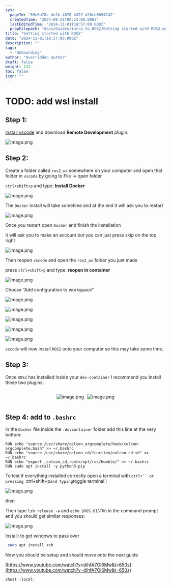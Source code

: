 ```yaml
---
sys:
  pageId: "89e0a78c-4e2b-4070-b327-d28cb0694742"
  createdTime: "2024-08-21T00:24:00.000Z"
  lastEditedTime: "2024-11-01T18:57:00.000Z"
  propFilepath: "docs/Guides/intro_to_ROS2/Getting started with ROS2.md"
title: "Getting started with ROS2"
date: "2024-11-01T18:57:00.000Z"
description: ""
tags:
  - "Onboarding"
author: "Overridden author"
draft: false
weight: 141
toc: false
icon: ""
---
```


# TODO: add wsl install

## Step 1:

[Install vscode](https://code.visualstudio.com/download) and download **Remote Development** plugin:

![image.png](https://prod-files-secure.s3.us-west-2.amazonaws.com/d518164a-d88e-44d1-a4ee-3adb3bd8bce0/efb52993-1881-4a40-b95e-6f020334f022/image.png?X-Amz-Algorithm=AWS4-HMAC-SHA256&X-Amz-Content-Sha256=UNSIGNED-PAYLOAD&X-Amz-Credential=ASIAZI2LB466XXIX4STL%2F20250309%2Fus-west-2%2Fs3%2Faws4_request&X-Amz-Date=20250309T190133Z&X-Amz-Expires=3600&X-Amz-Security-Token=IQoJb3JpZ2luX2VjEDAaCXVzLXdlc3QtMiJIMEYCIQDOLa7zI%2FG7oXqsDyQGY6TtRsKmr26G8eUOL1wCGmoawQIhAL3kQ24CIg3c81xV5foZU3%2BcaN%2B0XCOKcyReku61qliyKv8DCHkQABoMNjM3NDIzMTgzODA1IgzU%2BeAq42OpCjmxpHUq3AOFgzhFyPVDC1M7Sovn9x%2Ffg1%2FFnUk3ENPKCcjiVOiCYiV5mqDMNr1ZKHPvPI8dW1NMpKPdxDVTkYezVGQ2YbDXAYa3rwFUtQ%2BLe9qUyZv%2B2BJtQxCXjCyZqRsjb7B%2F6syzm%2Fu6jzGow6TJKKfAazvZjqHvp4WHXW1NnhkBK%2BlIPuZMHtQs3f9C6sJMGL1RJmX6r3Gy42oVs9ObPP2jq74pgvKIaNp3cYoIQeKx2zpHfgkgVuutK3uMOJGFWD%2F%2BZ8DDaN%2BnYDGsvlfTafrIbPmmSw3M%2F7G6pfnHu4cz2gsiCuw85pk9vOTYAWR1LxmYQffvxc7fpB2YaxzZDHdL6%2FgFHg7Rxw%2FfUbeQAfwFhrUsj2wxjJnBnGRcyvHp2Cb4DfnI%2FCJ9FW8ayraE3ihinZBEaXFr2UldFFQbUXwLpWPtsRBT7QUFZuO5La0lAOGSYD%2Fbb1bi1pE6CNsGKd1i%2BUW9I2%2FWxyXYG9Usf4HWyFmb7W183CE%2BxUNXF2W9Be4g4DDdySJow46WnyNJ%2BjVnvi0%2BKk66lBDMnVW0rxpjCSKOIDzzPQyR%2F99q0%2BxGSrTFqulb74pdYgZy9vvpwSvqmF5RtWRygPgr6bdOsPaainajzNGleAFflQz%2BPNHqjzCn%2BLa%2BBjqkAYJKxvM%2B4fApqK3ocXlvL5RwStk8HhpC6zOG5m9Nnm4%2F2trqlo56J1t869GgiF4AOLWhGETMV73L0lU01%2Fw%2BHu%2BTONhAK00R4vP85KatnLtKirEsfhxaW%2BnnMByCVaf69ySSbZ9foULuNp5EcUnZd0qz%2B8uve%2Bit0GfWVtvy%2B%2BfcFo3SGcqghnOeZooDLA4w5IanVzKwZakWg3L6hrLYIe86dGhx&X-Amz-Signature=bb7ffb7cc98157fb2bcbef7c0271909e5b6a3ff437535355a6d3ea96d69f2174&X-Amz-SignedHeaders=host&x-id=GetObject)

## Step 2:

Create a folder called `ros2_ws` somewhere on your computer and open that folder in `vscode` by going to File → open folder 

`ctrl+shift+p` and type: **Install Docker**

![image.png](https://prod-files-secure.s3.us-west-2.amazonaws.com/d518164a-d88e-44d1-a4ee-3adb3bd8bce0/2269dc0e-1cd5-47ff-bceb-c04ad9b2eab0/image.png?X-Amz-Algorithm=AWS4-HMAC-SHA256&X-Amz-Content-Sha256=UNSIGNED-PAYLOAD&X-Amz-Credential=ASIAZI2LB466XXIX4STL%2F20250309%2Fus-west-2%2Fs3%2Faws4_request&X-Amz-Date=20250309T190133Z&X-Amz-Expires=3600&X-Amz-Security-Token=IQoJb3JpZ2luX2VjEDAaCXVzLXdlc3QtMiJIMEYCIQDOLa7zI%2FG7oXqsDyQGY6TtRsKmr26G8eUOL1wCGmoawQIhAL3kQ24CIg3c81xV5foZU3%2BcaN%2B0XCOKcyReku61qliyKv8DCHkQABoMNjM3NDIzMTgzODA1IgzU%2BeAq42OpCjmxpHUq3AOFgzhFyPVDC1M7Sovn9x%2Ffg1%2FFnUk3ENPKCcjiVOiCYiV5mqDMNr1ZKHPvPI8dW1NMpKPdxDVTkYezVGQ2YbDXAYa3rwFUtQ%2BLe9qUyZv%2B2BJtQxCXjCyZqRsjb7B%2F6syzm%2Fu6jzGow6TJKKfAazvZjqHvp4WHXW1NnhkBK%2BlIPuZMHtQs3f9C6sJMGL1RJmX6r3Gy42oVs9ObPP2jq74pgvKIaNp3cYoIQeKx2zpHfgkgVuutK3uMOJGFWD%2F%2BZ8DDaN%2BnYDGsvlfTafrIbPmmSw3M%2F7G6pfnHu4cz2gsiCuw85pk9vOTYAWR1LxmYQffvxc7fpB2YaxzZDHdL6%2FgFHg7Rxw%2FfUbeQAfwFhrUsj2wxjJnBnGRcyvHp2Cb4DfnI%2FCJ9FW8ayraE3ihinZBEaXFr2UldFFQbUXwLpWPtsRBT7QUFZuO5La0lAOGSYD%2Fbb1bi1pE6CNsGKd1i%2BUW9I2%2FWxyXYG9Usf4HWyFmb7W183CE%2BxUNXF2W9Be4g4DDdySJow46WnyNJ%2BjVnvi0%2BKk66lBDMnVW0rxpjCSKOIDzzPQyR%2F99q0%2BxGSrTFqulb74pdYgZy9vvpwSvqmF5RtWRygPgr6bdOsPaainajzNGleAFflQz%2BPNHqjzCn%2BLa%2BBjqkAYJKxvM%2B4fApqK3ocXlvL5RwStk8HhpC6zOG5m9Nnm4%2F2trqlo56J1t869GgiF4AOLWhGETMV73L0lU01%2Fw%2BHu%2BTONhAK00R4vP85KatnLtKirEsfhxaW%2BnnMByCVaf69ySSbZ9foULuNp5EcUnZd0qz%2B8uve%2Bit0GfWVtvy%2B%2BfcFo3SGcqghnOeZooDLA4w5IanVzKwZakWg3L6hrLYIe86dGhx&X-Amz-Signature=dcd233c60df1f1320f76178124c80866849de4521f0ee70b0cff474fc041dbf8&X-Amz-SignedHeaders=host&x-id=GetObject)

The `Docker` install will take sometime and at the end it will ask you to restart

![image.png](https://prod-files-secure.s3.us-west-2.amazonaws.com/d518164a-d88e-44d1-a4ee-3adb3bd8bce0/ed233f78-be33-4b1f-b89c-9c346c0e961e/image.png?X-Amz-Algorithm=AWS4-HMAC-SHA256&X-Amz-Content-Sha256=UNSIGNED-PAYLOAD&X-Amz-Credential=ASIAZI2LB466XXIX4STL%2F20250309%2Fus-west-2%2Fs3%2Faws4_request&X-Amz-Date=20250309T190133Z&X-Amz-Expires=3600&X-Amz-Security-Token=IQoJb3JpZ2luX2VjEDAaCXVzLXdlc3QtMiJIMEYCIQDOLa7zI%2FG7oXqsDyQGY6TtRsKmr26G8eUOL1wCGmoawQIhAL3kQ24CIg3c81xV5foZU3%2BcaN%2B0XCOKcyReku61qliyKv8DCHkQABoMNjM3NDIzMTgzODA1IgzU%2BeAq42OpCjmxpHUq3AOFgzhFyPVDC1M7Sovn9x%2Ffg1%2FFnUk3ENPKCcjiVOiCYiV5mqDMNr1ZKHPvPI8dW1NMpKPdxDVTkYezVGQ2YbDXAYa3rwFUtQ%2BLe9qUyZv%2B2BJtQxCXjCyZqRsjb7B%2F6syzm%2Fu6jzGow6TJKKfAazvZjqHvp4WHXW1NnhkBK%2BlIPuZMHtQs3f9C6sJMGL1RJmX6r3Gy42oVs9ObPP2jq74pgvKIaNp3cYoIQeKx2zpHfgkgVuutK3uMOJGFWD%2F%2BZ8DDaN%2BnYDGsvlfTafrIbPmmSw3M%2F7G6pfnHu4cz2gsiCuw85pk9vOTYAWR1LxmYQffvxc7fpB2YaxzZDHdL6%2FgFHg7Rxw%2FfUbeQAfwFhrUsj2wxjJnBnGRcyvHp2Cb4DfnI%2FCJ9FW8ayraE3ihinZBEaXFr2UldFFQbUXwLpWPtsRBT7QUFZuO5La0lAOGSYD%2Fbb1bi1pE6CNsGKd1i%2BUW9I2%2FWxyXYG9Usf4HWyFmb7W183CE%2BxUNXF2W9Be4g4DDdySJow46WnyNJ%2BjVnvi0%2BKk66lBDMnVW0rxpjCSKOIDzzPQyR%2F99q0%2BxGSrTFqulb74pdYgZy9vvpwSvqmF5RtWRygPgr6bdOsPaainajzNGleAFflQz%2BPNHqjzCn%2BLa%2BBjqkAYJKxvM%2B4fApqK3ocXlvL5RwStk8HhpC6zOG5m9Nnm4%2F2trqlo56J1t869GgiF4AOLWhGETMV73L0lU01%2Fw%2BHu%2BTONhAK00R4vP85KatnLtKirEsfhxaW%2BnnMByCVaf69ySSbZ9foULuNp5EcUnZd0qz%2B8uve%2Bit0GfWVtvy%2B%2BfcFo3SGcqghnOeZooDLA4w5IanVzKwZakWg3L6hrLYIe86dGhx&X-Amz-Signature=e189b6ea4bedc2d0399efd27bb7ecdb0e324aaa93846634f0a1f02cf6dede28a&X-Amz-SignedHeaders=host&x-id=GetObject)

Once you restart open `Docker` and finish the installation

It will ask you to make an account but you can just press skip on the top right

![image.png](https://prod-files-secure.s3.us-west-2.amazonaws.com/d518164a-d88e-44d1-a4ee-3adb3bd8bce0/21010ad9-1659-4fd9-9f59-9932a09b2a3d/image.png?X-Amz-Algorithm=AWS4-HMAC-SHA256&X-Amz-Content-Sha256=UNSIGNED-PAYLOAD&X-Amz-Credential=ASIAZI2LB466XXIX4STL%2F20250309%2Fus-west-2%2Fs3%2Faws4_request&X-Amz-Date=20250309T190133Z&X-Amz-Expires=3600&X-Amz-Security-Token=IQoJb3JpZ2luX2VjEDAaCXVzLXdlc3QtMiJIMEYCIQDOLa7zI%2FG7oXqsDyQGY6TtRsKmr26G8eUOL1wCGmoawQIhAL3kQ24CIg3c81xV5foZU3%2BcaN%2B0XCOKcyReku61qliyKv8DCHkQABoMNjM3NDIzMTgzODA1IgzU%2BeAq42OpCjmxpHUq3AOFgzhFyPVDC1M7Sovn9x%2Ffg1%2FFnUk3ENPKCcjiVOiCYiV5mqDMNr1ZKHPvPI8dW1NMpKPdxDVTkYezVGQ2YbDXAYa3rwFUtQ%2BLe9qUyZv%2B2BJtQxCXjCyZqRsjb7B%2F6syzm%2Fu6jzGow6TJKKfAazvZjqHvp4WHXW1NnhkBK%2BlIPuZMHtQs3f9C6sJMGL1RJmX6r3Gy42oVs9ObPP2jq74pgvKIaNp3cYoIQeKx2zpHfgkgVuutK3uMOJGFWD%2F%2BZ8DDaN%2BnYDGsvlfTafrIbPmmSw3M%2F7G6pfnHu4cz2gsiCuw85pk9vOTYAWR1LxmYQffvxc7fpB2YaxzZDHdL6%2FgFHg7Rxw%2FfUbeQAfwFhrUsj2wxjJnBnGRcyvHp2Cb4DfnI%2FCJ9FW8ayraE3ihinZBEaXFr2UldFFQbUXwLpWPtsRBT7QUFZuO5La0lAOGSYD%2Fbb1bi1pE6CNsGKd1i%2BUW9I2%2FWxyXYG9Usf4HWyFmb7W183CE%2BxUNXF2W9Be4g4DDdySJow46WnyNJ%2BjVnvi0%2BKk66lBDMnVW0rxpjCSKOIDzzPQyR%2F99q0%2BxGSrTFqulb74pdYgZy9vvpwSvqmF5RtWRygPgr6bdOsPaainajzNGleAFflQz%2BPNHqjzCn%2BLa%2BBjqkAYJKxvM%2B4fApqK3ocXlvL5RwStk8HhpC6zOG5m9Nnm4%2F2trqlo56J1t869GgiF4AOLWhGETMV73L0lU01%2Fw%2BHu%2BTONhAK00R4vP85KatnLtKirEsfhxaW%2BnnMByCVaf69ySSbZ9foULuNp5EcUnZd0qz%2B8uve%2Bit0GfWVtvy%2B%2BfcFo3SGcqghnOeZooDLA4w5IanVzKwZakWg3L6hrLYIe86dGhx&X-Amz-Signature=70dc0d409cec723c7fad0d3953ab11d64703fb570f09b8bae6ef2c91a0dd8341&X-Amz-SignedHeaders=host&x-id=GetObject)

Then reopen `vscode` and open the `ros2_ws` folder you just made

press `ctrl+shift+p` and type: **reopen in container**

![image.png](https://prod-files-secure.s3.us-west-2.amazonaws.com/d518164a-d88e-44d1-a4ee-3adb3bd8bce0/4e93b8c2-41ad-488c-8095-c74205196118/image.png?X-Amz-Algorithm=AWS4-HMAC-SHA256&X-Amz-Content-Sha256=UNSIGNED-PAYLOAD&X-Amz-Credential=ASIAZI2LB466XXIX4STL%2F20250309%2Fus-west-2%2Fs3%2Faws4_request&X-Amz-Date=20250309T190133Z&X-Amz-Expires=3600&X-Amz-Security-Token=IQoJb3JpZ2luX2VjEDAaCXVzLXdlc3QtMiJIMEYCIQDOLa7zI%2FG7oXqsDyQGY6TtRsKmr26G8eUOL1wCGmoawQIhAL3kQ24CIg3c81xV5foZU3%2BcaN%2B0XCOKcyReku61qliyKv8DCHkQABoMNjM3NDIzMTgzODA1IgzU%2BeAq42OpCjmxpHUq3AOFgzhFyPVDC1M7Sovn9x%2Ffg1%2FFnUk3ENPKCcjiVOiCYiV5mqDMNr1ZKHPvPI8dW1NMpKPdxDVTkYezVGQ2YbDXAYa3rwFUtQ%2BLe9qUyZv%2B2BJtQxCXjCyZqRsjb7B%2F6syzm%2Fu6jzGow6TJKKfAazvZjqHvp4WHXW1NnhkBK%2BlIPuZMHtQs3f9C6sJMGL1RJmX6r3Gy42oVs9ObPP2jq74pgvKIaNp3cYoIQeKx2zpHfgkgVuutK3uMOJGFWD%2F%2BZ8DDaN%2BnYDGsvlfTafrIbPmmSw3M%2F7G6pfnHu4cz2gsiCuw85pk9vOTYAWR1LxmYQffvxc7fpB2YaxzZDHdL6%2FgFHg7Rxw%2FfUbeQAfwFhrUsj2wxjJnBnGRcyvHp2Cb4DfnI%2FCJ9FW8ayraE3ihinZBEaXFr2UldFFQbUXwLpWPtsRBT7QUFZuO5La0lAOGSYD%2Fbb1bi1pE6CNsGKd1i%2BUW9I2%2FWxyXYG9Usf4HWyFmb7W183CE%2BxUNXF2W9Be4g4DDdySJow46WnyNJ%2BjVnvi0%2BKk66lBDMnVW0rxpjCSKOIDzzPQyR%2F99q0%2BxGSrTFqulb74pdYgZy9vvpwSvqmF5RtWRygPgr6bdOsPaainajzNGleAFflQz%2BPNHqjzCn%2BLa%2BBjqkAYJKxvM%2B4fApqK3ocXlvL5RwStk8HhpC6zOG5m9Nnm4%2F2trqlo56J1t869GgiF4AOLWhGETMV73L0lU01%2Fw%2BHu%2BTONhAK00R4vP85KatnLtKirEsfhxaW%2BnnMByCVaf69ySSbZ9foULuNp5EcUnZd0qz%2B8uve%2Bit0GfWVtvy%2B%2BfcFo3SGcqghnOeZooDLA4w5IanVzKwZakWg3L6hrLYIe86dGhx&X-Amz-Signature=6ea86e25bcc6d6bf7c59ef3609eb28e4709739302becc30450172561e788649e&X-Amz-SignedHeaders=host&x-id=GetObject)

Choose “Add configuration to workspace”

![image.png](https://prod-files-secure.s3.us-west-2.amazonaws.com/d518164a-d88e-44d1-a4ee-3adb3bd8bce0/9560b282-5060-4989-ba37-97e7b2c22476/image.png?X-Amz-Algorithm=AWS4-HMAC-SHA256&X-Amz-Content-Sha256=UNSIGNED-PAYLOAD&X-Amz-Credential=ASIAZI2LB466XXIX4STL%2F20250309%2Fus-west-2%2Fs3%2Faws4_request&X-Amz-Date=20250309T190133Z&X-Amz-Expires=3600&X-Amz-Security-Token=IQoJb3JpZ2luX2VjEDAaCXVzLXdlc3QtMiJIMEYCIQDOLa7zI%2FG7oXqsDyQGY6TtRsKmr26G8eUOL1wCGmoawQIhAL3kQ24CIg3c81xV5foZU3%2BcaN%2B0XCOKcyReku61qliyKv8DCHkQABoMNjM3NDIzMTgzODA1IgzU%2BeAq42OpCjmxpHUq3AOFgzhFyPVDC1M7Sovn9x%2Ffg1%2FFnUk3ENPKCcjiVOiCYiV5mqDMNr1ZKHPvPI8dW1NMpKPdxDVTkYezVGQ2YbDXAYa3rwFUtQ%2BLe9qUyZv%2B2BJtQxCXjCyZqRsjb7B%2F6syzm%2Fu6jzGow6TJKKfAazvZjqHvp4WHXW1NnhkBK%2BlIPuZMHtQs3f9C6sJMGL1RJmX6r3Gy42oVs9ObPP2jq74pgvKIaNp3cYoIQeKx2zpHfgkgVuutK3uMOJGFWD%2F%2BZ8DDaN%2BnYDGsvlfTafrIbPmmSw3M%2F7G6pfnHu4cz2gsiCuw85pk9vOTYAWR1LxmYQffvxc7fpB2YaxzZDHdL6%2FgFHg7Rxw%2FfUbeQAfwFhrUsj2wxjJnBnGRcyvHp2Cb4DfnI%2FCJ9FW8ayraE3ihinZBEaXFr2UldFFQbUXwLpWPtsRBT7QUFZuO5La0lAOGSYD%2Fbb1bi1pE6CNsGKd1i%2BUW9I2%2FWxyXYG9Usf4HWyFmb7W183CE%2BxUNXF2W9Be4g4DDdySJow46WnyNJ%2BjVnvi0%2BKk66lBDMnVW0rxpjCSKOIDzzPQyR%2F99q0%2BxGSrTFqulb74pdYgZy9vvpwSvqmF5RtWRygPgr6bdOsPaainajzNGleAFflQz%2BPNHqjzCn%2BLa%2BBjqkAYJKxvM%2B4fApqK3ocXlvL5RwStk8HhpC6zOG5m9Nnm4%2F2trqlo56J1t869GgiF4AOLWhGETMV73L0lU01%2Fw%2BHu%2BTONhAK00R4vP85KatnLtKirEsfhxaW%2BnnMByCVaf69ySSbZ9foULuNp5EcUnZd0qz%2B8uve%2Bit0GfWVtvy%2B%2BfcFo3SGcqghnOeZooDLA4w5IanVzKwZakWg3L6hrLYIe86dGhx&X-Amz-Signature=a56007f22a22d14818e477fe5cc376da64034870a07bd5533300da34e7ccaeb8&X-Amz-SignedHeaders=host&x-id=GetObject)

![image.png](https://prod-files-secure.s3.us-west-2.amazonaws.com/d518164a-d88e-44d1-a4ee-3adb3bd8bce0/2ee63f81-886b-48e8-a553-dc6e5eac99e4/image.png?X-Amz-Algorithm=AWS4-HMAC-SHA256&X-Amz-Content-Sha256=UNSIGNED-PAYLOAD&X-Amz-Credential=ASIAZI2LB466XXIX4STL%2F20250309%2Fus-west-2%2Fs3%2Faws4_request&X-Amz-Date=20250309T190133Z&X-Amz-Expires=3600&X-Amz-Security-Token=IQoJb3JpZ2luX2VjEDAaCXVzLXdlc3QtMiJIMEYCIQDOLa7zI%2FG7oXqsDyQGY6TtRsKmr26G8eUOL1wCGmoawQIhAL3kQ24CIg3c81xV5foZU3%2BcaN%2B0XCOKcyReku61qliyKv8DCHkQABoMNjM3NDIzMTgzODA1IgzU%2BeAq42OpCjmxpHUq3AOFgzhFyPVDC1M7Sovn9x%2Ffg1%2FFnUk3ENPKCcjiVOiCYiV5mqDMNr1ZKHPvPI8dW1NMpKPdxDVTkYezVGQ2YbDXAYa3rwFUtQ%2BLe9qUyZv%2B2BJtQxCXjCyZqRsjb7B%2F6syzm%2Fu6jzGow6TJKKfAazvZjqHvp4WHXW1NnhkBK%2BlIPuZMHtQs3f9C6sJMGL1RJmX6r3Gy42oVs9ObPP2jq74pgvKIaNp3cYoIQeKx2zpHfgkgVuutK3uMOJGFWD%2F%2BZ8DDaN%2BnYDGsvlfTafrIbPmmSw3M%2F7G6pfnHu4cz2gsiCuw85pk9vOTYAWR1LxmYQffvxc7fpB2YaxzZDHdL6%2FgFHg7Rxw%2FfUbeQAfwFhrUsj2wxjJnBnGRcyvHp2Cb4DfnI%2FCJ9FW8ayraE3ihinZBEaXFr2UldFFQbUXwLpWPtsRBT7QUFZuO5La0lAOGSYD%2Fbb1bi1pE6CNsGKd1i%2BUW9I2%2FWxyXYG9Usf4HWyFmb7W183CE%2BxUNXF2W9Be4g4DDdySJow46WnyNJ%2BjVnvi0%2BKk66lBDMnVW0rxpjCSKOIDzzPQyR%2F99q0%2BxGSrTFqulb74pdYgZy9vvpwSvqmF5RtWRygPgr6bdOsPaainajzNGleAFflQz%2BPNHqjzCn%2BLa%2BBjqkAYJKxvM%2B4fApqK3ocXlvL5RwStk8HhpC6zOG5m9Nnm4%2F2trqlo56J1t869GgiF4AOLWhGETMV73L0lU01%2Fw%2BHu%2BTONhAK00R4vP85KatnLtKirEsfhxaW%2BnnMByCVaf69ySSbZ9foULuNp5EcUnZd0qz%2B8uve%2Bit0GfWVtvy%2B%2BfcFo3SGcqghnOeZooDLA4w5IanVzKwZakWg3L6hrLYIe86dGhx&X-Amz-Signature=498447df239f598151ed6373c70d2a7e3b993ce974084af4be587cdef472d5dd&X-Amz-SignedHeaders=host&x-id=GetObject)

![image.png](https://prod-files-secure.s3.us-west-2.amazonaws.com/d518164a-d88e-44d1-a4ee-3adb3bd8bce0/ae1580b2-b048-407e-aed9-b584224a7a04/image.png?X-Amz-Algorithm=AWS4-HMAC-SHA256&X-Amz-Content-Sha256=UNSIGNED-PAYLOAD&X-Amz-Credential=ASIAZI2LB466XXIX4STL%2F20250309%2Fus-west-2%2Fs3%2Faws4_request&X-Amz-Date=20250309T190133Z&X-Amz-Expires=3600&X-Amz-Security-Token=IQoJb3JpZ2luX2VjEDAaCXVzLXdlc3QtMiJIMEYCIQDOLa7zI%2FG7oXqsDyQGY6TtRsKmr26G8eUOL1wCGmoawQIhAL3kQ24CIg3c81xV5foZU3%2BcaN%2B0XCOKcyReku61qliyKv8DCHkQABoMNjM3NDIzMTgzODA1IgzU%2BeAq42OpCjmxpHUq3AOFgzhFyPVDC1M7Sovn9x%2Ffg1%2FFnUk3ENPKCcjiVOiCYiV5mqDMNr1ZKHPvPI8dW1NMpKPdxDVTkYezVGQ2YbDXAYa3rwFUtQ%2BLe9qUyZv%2B2BJtQxCXjCyZqRsjb7B%2F6syzm%2Fu6jzGow6TJKKfAazvZjqHvp4WHXW1NnhkBK%2BlIPuZMHtQs3f9C6sJMGL1RJmX6r3Gy42oVs9ObPP2jq74pgvKIaNp3cYoIQeKx2zpHfgkgVuutK3uMOJGFWD%2F%2BZ8DDaN%2BnYDGsvlfTafrIbPmmSw3M%2F7G6pfnHu4cz2gsiCuw85pk9vOTYAWR1LxmYQffvxc7fpB2YaxzZDHdL6%2FgFHg7Rxw%2FfUbeQAfwFhrUsj2wxjJnBnGRcyvHp2Cb4DfnI%2FCJ9FW8ayraE3ihinZBEaXFr2UldFFQbUXwLpWPtsRBT7QUFZuO5La0lAOGSYD%2Fbb1bi1pE6CNsGKd1i%2BUW9I2%2FWxyXYG9Usf4HWyFmb7W183CE%2BxUNXF2W9Be4g4DDdySJow46WnyNJ%2BjVnvi0%2BKk66lBDMnVW0rxpjCSKOIDzzPQyR%2F99q0%2BxGSrTFqulb74pdYgZy9vvpwSvqmF5RtWRygPgr6bdOsPaainajzNGleAFflQz%2BPNHqjzCn%2BLa%2BBjqkAYJKxvM%2B4fApqK3ocXlvL5RwStk8HhpC6zOG5m9Nnm4%2F2trqlo56J1t869GgiF4AOLWhGETMV73L0lU01%2Fw%2BHu%2BTONhAK00R4vP85KatnLtKirEsfhxaW%2BnnMByCVaf69ySSbZ9foULuNp5EcUnZd0qz%2B8uve%2Bit0GfWVtvy%2B%2BfcFo3SGcqghnOeZooDLA4w5IanVzKwZakWg3L6hrLYIe86dGhx&X-Amz-Signature=061221a5655ea55497c47adc764e05646e7d930fc8fc3b83f9bd06c807f86286&X-Amz-SignedHeaders=host&x-id=GetObject)

![image.png](https://prod-files-secure.s3.us-west-2.amazonaws.com/d518164a-d88e-44d1-a4ee-3adb3bd8bce0/53255b28-f75e-430f-b9e3-c0ac8577e42b/image.png?X-Amz-Algorithm=AWS4-HMAC-SHA256&X-Amz-Content-Sha256=UNSIGNED-PAYLOAD&X-Amz-Credential=ASIAZI2LB466XXIX4STL%2F20250309%2Fus-west-2%2Fs3%2Faws4_request&X-Amz-Date=20250309T190133Z&X-Amz-Expires=3600&X-Amz-Security-Token=IQoJb3JpZ2luX2VjEDAaCXVzLXdlc3QtMiJIMEYCIQDOLa7zI%2FG7oXqsDyQGY6TtRsKmr26G8eUOL1wCGmoawQIhAL3kQ24CIg3c81xV5foZU3%2BcaN%2B0XCOKcyReku61qliyKv8DCHkQABoMNjM3NDIzMTgzODA1IgzU%2BeAq42OpCjmxpHUq3AOFgzhFyPVDC1M7Sovn9x%2Ffg1%2FFnUk3ENPKCcjiVOiCYiV5mqDMNr1ZKHPvPI8dW1NMpKPdxDVTkYezVGQ2YbDXAYa3rwFUtQ%2BLe9qUyZv%2B2BJtQxCXjCyZqRsjb7B%2F6syzm%2Fu6jzGow6TJKKfAazvZjqHvp4WHXW1NnhkBK%2BlIPuZMHtQs3f9C6sJMGL1RJmX6r3Gy42oVs9ObPP2jq74pgvKIaNp3cYoIQeKx2zpHfgkgVuutK3uMOJGFWD%2F%2BZ8DDaN%2BnYDGsvlfTafrIbPmmSw3M%2F7G6pfnHu4cz2gsiCuw85pk9vOTYAWR1LxmYQffvxc7fpB2YaxzZDHdL6%2FgFHg7Rxw%2FfUbeQAfwFhrUsj2wxjJnBnGRcyvHp2Cb4DfnI%2FCJ9FW8ayraE3ihinZBEaXFr2UldFFQbUXwLpWPtsRBT7QUFZuO5La0lAOGSYD%2Fbb1bi1pE6CNsGKd1i%2BUW9I2%2FWxyXYG9Usf4HWyFmb7W183CE%2BxUNXF2W9Be4g4DDdySJow46WnyNJ%2BjVnvi0%2BKk66lBDMnVW0rxpjCSKOIDzzPQyR%2F99q0%2BxGSrTFqulb74pdYgZy9vvpwSvqmF5RtWRygPgr6bdOsPaainajzNGleAFflQz%2BPNHqjzCn%2BLa%2BBjqkAYJKxvM%2B4fApqK3ocXlvL5RwStk8HhpC6zOG5m9Nnm4%2F2trqlo56J1t869GgiF4AOLWhGETMV73L0lU01%2Fw%2BHu%2BTONhAK00R4vP85KatnLtKirEsfhxaW%2BnnMByCVaf69ySSbZ9foULuNp5EcUnZd0qz%2B8uve%2Bit0GfWVtvy%2B%2BfcFo3SGcqghnOeZooDLA4w5IanVzKwZakWg3L6hrLYIe86dGhx&X-Amz-Signature=1feb8da568384cb652f2c58bfb078e89d0462b5b008e83c5a5236ea9060feae4&X-Amz-SignedHeaders=host&x-id=GetObject)

![image.png](https://prod-files-secure.s3.us-west-2.amazonaws.com/d518164a-d88e-44d1-a4ee-3adb3bd8bce0/7c562767-5af9-4ffb-97d1-327bcdf4ee00/image.png?X-Amz-Algorithm=AWS4-HMAC-SHA256&X-Amz-Content-Sha256=UNSIGNED-PAYLOAD&X-Amz-Credential=ASIAZI2LB466XXIX4STL%2F20250309%2Fus-west-2%2Fs3%2Faws4_request&X-Amz-Date=20250309T190133Z&X-Amz-Expires=3600&X-Amz-Security-Token=IQoJb3JpZ2luX2VjEDAaCXVzLXdlc3QtMiJIMEYCIQDOLa7zI%2FG7oXqsDyQGY6TtRsKmr26G8eUOL1wCGmoawQIhAL3kQ24CIg3c81xV5foZU3%2BcaN%2B0XCOKcyReku61qliyKv8DCHkQABoMNjM3NDIzMTgzODA1IgzU%2BeAq42OpCjmxpHUq3AOFgzhFyPVDC1M7Sovn9x%2Ffg1%2FFnUk3ENPKCcjiVOiCYiV5mqDMNr1ZKHPvPI8dW1NMpKPdxDVTkYezVGQ2YbDXAYa3rwFUtQ%2BLe9qUyZv%2B2BJtQxCXjCyZqRsjb7B%2F6syzm%2Fu6jzGow6TJKKfAazvZjqHvp4WHXW1NnhkBK%2BlIPuZMHtQs3f9C6sJMGL1RJmX6r3Gy42oVs9ObPP2jq74pgvKIaNp3cYoIQeKx2zpHfgkgVuutK3uMOJGFWD%2F%2BZ8DDaN%2BnYDGsvlfTafrIbPmmSw3M%2F7G6pfnHu4cz2gsiCuw85pk9vOTYAWR1LxmYQffvxc7fpB2YaxzZDHdL6%2FgFHg7Rxw%2FfUbeQAfwFhrUsj2wxjJnBnGRcyvHp2Cb4DfnI%2FCJ9FW8ayraE3ihinZBEaXFr2UldFFQbUXwLpWPtsRBT7QUFZuO5La0lAOGSYD%2Fbb1bi1pE6CNsGKd1i%2BUW9I2%2FWxyXYG9Usf4HWyFmb7W183CE%2BxUNXF2W9Be4g4DDdySJow46WnyNJ%2BjVnvi0%2BKk66lBDMnVW0rxpjCSKOIDzzPQyR%2F99q0%2BxGSrTFqulb74pdYgZy9vvpwSvqmF5RtWRygPgr6bdOsPaainajzNGleAFflQz%2BPNHqjzCn%2BLa%2BBjqkAYJKxvM%2B4fApqK3ocXlvL5RwStk8HhpC6zOG5m9Nnm4%2F2trqlo56J1t869GgiF4AOLWhGETMV73L0lU01%2Fw%2BHu%2BTONhAK00R4vP85KatnLtKirEsfhxaW%2BnnMByCVaf69ySSbZ9foULuNp5EcUnZd0qz%2B8uve%2Bit0GfWVtvy%2B%2BfcFo3SGcqghnOeZooDLA4w5IanVzKwZakWg3L6hrLYIe86dGhx&X-Amz-Signature=4fcb64375f92bd7831493cb3c307aab664f8d2fd79ec696e2029a524abf1afcd&X-Amz-SignedHeaders=host&x-id=GetObject)

`vscode` will now install `ROS2` onto your computer so this may take some time.

## Step 3:

Once `ROS2` has installed inside your `dev-container` I recommend you install these two plugins:

<div style="display: flex;flex-direction: row; column-gap:10px; max-width: 630px;justify-content: center;">
<div>

![image.png](https://prod-files-secure.s3.us-west-2.amazonaws.com/d518164a-d88e-44d1-a4ee-3adb3bd8bce0/3fc3d550-5a54-4ba1-ba6b-faa01cdb7369/image.png?X-Amz-Algorithm=AWS4-HMAC-SHA256&X-Amz-Content-Sha256=UNSIGNED-PAYLOAD&X-Amz-Credential=ASIAZI2LB46662AUJCF2%2F20250309%2Fus-west-2%2Fs3%2Faws4_request&X-Amz-Date=20250309T190137Z&X-Amz-Expires=3600&X-Amz-Security-Token=IQoJb3JpZ2luX2VjEDIaCXVzLXdlc3QtMiJIMEYCIQDi%2B3ldA1jHrcD%2B6b6fM4qPg%2F36r3bqHj%2FUAGpUwWQ0RQIhAJnEOgX9gnN0zgpLc9NDU4TKTUHnue7qyNyFJIVyrAipKv8DCHsQABoMNjM3NDIzMTgzODA1IgwZRK1Bavej6epwSpQq3AP8uan5cd6GHT659twrCsh9Y5A%2FlQxPt%2BTtIH%2FHFV2rIsnaXYe78LuLEn03bYeYbP6WEWgzyNPmDnfH%2Bh7umtEvdaMq9aaMxDacmg%2B9QdL%2BMY%2FzZ%2Bhu0oZtZfWbHKtu%2F7zWHdODwnadAawLacy8HWyyAxF%2FoKVM30F8dLUCNyajk1GJR3leju3jHT3HOasTFG6IBoDpW7bZmm8chOjxvvt4wz%2FkOW7gYNxXH2F9%2BJ4c5DsY5Bpu2fuDN1xapLoimV9G5A73E4QRHZri%2FDtn4KPR5Ys6ZhxZO7Usx11gD5mjzmzjeZuuYawDKqUIxRPc5CCOU06gPjSCigctToymSIx9hJ3Ls5AVjKwvj23PHA1mLru0MPgJ4apfhyRgZz3%2FUiQ9kkaTr6X1uRHAOxuCDTvGCwQf%2BfuxUOXFmNTAcqTMnYl%2Fow6vaakqU41ET8XKJ9Cd6wJmc7CAeL0CEkpxAUSVD2%2B2hCzRavFcZ3HuC2yYIZPDYi4cstW0GkbPb3Snyz%2FqgoBlnvbrXs%2FLdnxMb%2FlAFW1Opf6ruTOvujC%2FnZseomSmZo%2FhAPIp%2BrcJGENO9gGmq%2Bqkj00uvhwRjpTxErbwjBPiQLXhkZa7yW9DzBly32HMpvBpjTvaX1wQRjD9rre%2BBjqkAYCY5DA5WpKos3EdvPAENJYsoX6IIA7PtquAsM%2BUvA%2FRrNXDqlwlmyXVYufUIX3jhTFA1hzzybuPFzV5CZANLQSB319LJCur%2FzOgo6iQS%2B93UUQOPgjEB2YVWDr0Xv4DqwzGET4xz1SKGeATJ7s9ocv%2BQhebS206G7zax%2B7t4a2WtSvVY%2Bb3FIAo%2BPWR%2BAxrEFggSyGVv1UDzquqYc8IjQaUsYqa&X-Amz-Signature=6ef6009bb7f189a3d0893824f0900f8786dfa94c5f5c46737d5e7f68b80b8fea&X-Amz-SignedHeaders=host&x-id=GetObject)

</div>
<div>

![image.png](https://prod-files-secure.s3.us-west-2.amazonaws.com/d518164a-d88e-44d1-a4ee-3adb3bd8bce0/d994cc66-13c2-4093-a5a3-f84cf4601a82/image.png?X-Amz-Algorithm=AWS4-HMAC-SHA256&X-Amz-Content-Sha256=UNSIGNED-PAYLOAD&X-Amz-Credential=ASIAZI2LB4666BE4P6CR%2F20250309%2Fus-west-2%2Fs3%2Faws4_request&X-Amz-Date=20250309T190138Z&X-Amz-Expires=3600&X-Amz-Security-Token=IQoJb3JpZ2luX2VjEDIaCXVzLXdlc3QtMiJGMEQCIGMvViGWWX2R6m4a64EDO08N5odrDDJtU3lZCrvlbbYcAiAkHEyogOY5joNLVQloogMSG38MTl3Tdhgx9scCfXl2LSr%2FAwh7EAAaDDYzNzQyMzE4MzgwNSIMFmRJIhYioEtnB%2BULKtwDJ1yM97n%2FSKLbFWyg3PI7mr8MP3wCbk%2BzpHM0GpeYU8T%2FcwsBrJSX%2Fe76I787lzuwNr1AojW0Rpfmg7ktOFT7HL%2FVSDYFjSchONzz2j3j2tYoV61vSBXr%2FPe1m2g7%2BMajdY14Q%2FKZaL0P15GoVhw7G6Og4ZsnXbYM6VsWNF8UDXeMEaMr43xrmUBb52X2YpWX2qSxXjFfc4t88iHji3M%2FMIZeLMUM1y82hLrp5vLyfW6Bfa3pB6mp6W%2BOjclurcWZ7Hef6fT78RltA%2FbZeWDpooPtr7bp39B47zXxy8SSzriIdwDiz%2BhAe7HqwJf3ZkZQgUsmSWv8tL%2FlpNGWciWjVDXXzYemP7o0R%2BoaFT5h%2Fe2DzwJK6VaojfrbODn78XJXynVm2Qhr2Y9rZ9AG%2BvnhrDCGsA9KdE36hiCqqSwkySWopU2jsSJGLZqxLDppQznR8dC66nMQ9Q1SXfRlGf4YZ6HTM%2BnVwvoSW36e2W2BV4k1PHgSl4oX1iCQ9Y0KWAi%2BNE4%2FHIE9Wmajsa9t6G5jHb3QDwDqwuG75KCbnVw7o5EKhj6c0bHrLL8CNDXkt3WLNj1QfAuNAMVVBGurI9AWYyE16TFzMucM9KL6gDqaWYGzuCW3R5h6zCQqlqow56u3vgY6pgGzfb2%2BPck72EelkP7g1%2BDL59Kgr7vVBkslfMGToP8X9kk3ASTSyf4uScxnaerGqE1Kmz12Ky82Eo4YkLBh5EGivdOthBztkRx0dxolKpEmThUldx8L%2BHGOzxZLfVovgG3LkI5rARf1mpYKfa1G7bw5RvHIlx%2FBFJ099PPSxpTxjkShodk%2FzfXzvdOuMaz1iKxGQo4DQtFMo%2BkS125yvK34fAH8UEEO&X-Amz-Signature=e1680e0dc2d27ca3803ff8f98d423048f40030d95327b9c816b8ee06d806a958&X-Amz-SignedHeaders=host&x-id=GetObject)

</div>
</div>

## Step 4: add to `.bashrc`

In the `Docker` file inside the `.devcontainer` folder add this line at the very bottom: 

```docker
RUN echo "source /usr/share/colcon_argcomplete/hook/colcon-argcomplete.bash" >> ~/.bashrc
RUN echo "source /usr/share/colcon_cd/function/colcon_cd.sh" >> ~/.bashrc
RUN echo "export _colcon_cd_root=/opt/ros/humble/" >> ~/.bashrc
RUN sudo apt install -y python3-pip 
```

To test if everything installed correctly open a terminal with `ctrl+`` or pressing `ctrl+shift+p` and typing `toggle terminal`:

![image.png](https://prod-files-secure.s3.us-west-2.amazonaws.com/d518164a-d88e-44d1-a4ee-3adb3bd8bce0/6a4943d8-b04e-4c02-9a58-775f3384d1a5/image.png?X-Amz-Algorithm=AWS4-HMAC-SHA256&X-Amz-Content-Sha256=UNSIGNED-PAYLOAD&X-Amz-Credential=ASIAZI2LB466XXIX4STL%2F20250309%2Fus-west-2%2Fs3%2Faws4_request&X-Amz-Date=20250309T190133Z&X-Amz-Expires=3600&X-Amz-Security-Token=IQoJb3JpZ2luX2VjEDAaCXVzLXdlc3QtMiJIMEYCIQDOLa7zI%2FG7oXqsDyQGY6TtRsKmr26G8eUOL1wCGmoawQIhAL3kQ24CIg3c81xV5foZU3%2BcaN%2B0XCOKcyReku61qliyKv8DCHkQABoMNjM3NDIzMTgzODA1IgzU%2BeAq42OpCjmxpHUq3AOFgzhFyPVDC1M7Sovn9x%2Ffg1%2FFnUk3ENPKCcjiVOiCYiV5mqDMNr1ZKHPvPI8dW1NMpKPdxDVTkYezVGQ2YbDXAYa3rwFUtQ%2BLe9qUyZv%2B2BJtQxCXjCyZqRsjb7B%2F6syzm%2Fu6jzGow6TJKKfAazvZjqHvp4WHXW1NnhkBK%2BlIPuZMHtQs3f9C6sJMGL1RJmX6r3Gy42oVs9ObPP2jq74pgvKIaNp3cYoIQeKx2zpHfgkgVuutK3uMOJGFWD%2F%2BZ8DDaN%2BnYDGsvlfTafrIbPmmSw3M%2F7G6pfnHu4cz2gsiCuw85pk9vOTYAWR1LxmYQffvxc7fpB2YaxzZDHdL6%2FgFHg7Rxw%2FfUbeQAfwFhrUsj2wxjJnBnGRcyvHp2Cb4DfnI%2FCJ9FW8ayraE3ihinZBEaXFr2UldFFQbUXwLpWPtsRBT7QUFZuO5La0lAOGSYD%2Fbb1bi1pE6CNsGKd1i%2BUW9I2%2FWxyXYG9Usf4HWyFmb7W183CE%2BxUNXF2W9Be4g4DDdySJow46WnyNJ%2BjVnvi0%2BKk66lBDMnVW0rxpjCSKOIDzzPQyR%2F99q0%2BxGSrTFqulb74pdYgZy9vvpwSvqmF5RtWRygPgr6bdOsPaainajzNGleAFflQz%2BPNHqjzCn%2BLa%2BBjqkAYJKxvM%2B4fApqK3ocXlvL5RwStk8HhpC6zOG5m9Nnm4%2F2trqlo56J1t869GgiF4AOLWhGETMV73L0lU01%2Fw%2BHu%2BTONhAK00R4vP85KatnLtKirEsfhxaW%2BnnMByCVaf69ySSbZ9foULuNp5EcUnZd0qz%2B8uve%2Bit0GfWVtvy%2B%2BfcFo3SGcqghnOeZooDLA4w5IanVzKwZakWg3L6hrLYIe86dGhx&X-Amz-Signature=27085ce7aa70661cf1dc37c1a052cb9f0effbe2debd88ef5a4048f218808b7a7&X-Amz-SignedHeaders=host&x-id=GetObject)

then 

Then type `lsb_release -a` and `echo $ROS_DISTRO` in the command prompt and you should get similar responses:

![image.png](https://prod-files-secure.s3.us-west-2.amazonaws.com/d518164a-d88e-44d1-a4ee-3adb3bd8bce0/3e635dec-a805-4e85-8b9e-d000e5b71a4e/image.png?X-Amz-Algorithm=AWS4-HMAC-SHA256&X-Amz-Content-Sha256=UNSIGNED-PAYLOAD&X-Amz-Credential=ASIAZI2LB466XXIX4STL%2F20250309%2Fus-west-2%2Fs3%2Faws4_request&X-Amz-Date=20250309T190133Z&X-Amz-Expires=3600&X-Amz-Security-Token=IQoJb3JpZ2luX2VjEDAaCXVzLXdlc3QtMiJIMEYCIQDOLa7zI%2FG7oXqsDyQGY6TtRsKmr26G8eUOL1wCGmoawQIhAL3kQ24CIg3c81xV5foZU3%2BcaN%2B0XCOKcyReku61qliyKv8DCHkQABoMNjM3NDIzMTgzODA1IgzU%2BeAq42OpCjmxpHUq3AOFgzhFyPVDC1M7Sovn9x%2Ffg1%2FFnUk3ENPKCcjiVOiCYiV5mqDMNr1ZKHPvPI8dW1NMpKPdxDVTkYezVGQ2YbDXAYa3rwFUtQ%2BLe9qUyZv%2B2BJtQxCXjCyZqRsjb7B%2F6syzm%2Fu6jzGow6TJKKfAazvZjqHvp4WHXW1NnhkBK%2BlIPuZMHtQs3f9C6sJMGL1RJmX6r3Gy42oVs9ObPP2jq74pgvKIaNp3cYoIQeKx2zpHfgkgVuutK3uMOJGFWD%2F%2BZ8DDaN%2BnYDGsvlfTafrIbPmmSw3M%2F7G6pfnHu4cz2gsiCuw85pk9vOTYAWR1LxmYQffvxc7fpB2YaxzZDHdL6%2FgFHg7Rxw%2FfUbeQAfwFhrUsj2wxjJnBnGRcyvHp2Cb4DfnI%2FCJ9FW8ayraE3ihinZBEaXFr2UldFFQbUXwLpWPtsRBT7QUFZuO5La0lAOGSYD%2Fbb1bi1pE6CNsGKd1i%2BUW9I2%2FWxyXYG9Usf4HWyFmb7W183CE%2BxUNXF2W9Be4g4DDdySJow46WnyNJ%2BjVnvi0%2BKk66lBDMnVW0rxpjCSKOIDzzPQyR%2F99q0%2BxGSrTFqulb74pdYgZy9vvpwSvqmF5RtWRygPgr6bdOsPaainajzNGleAFflQz%2BPNHqjzCn%2BLa%2BBjqkAYJKxvM%2B4fApqK3ocXlvL5RwStk8HhpC6zOG5m9Nnm4%2F2trqlo56J1t869GgiF4AOLWhGETMV73L0lU01%2Fw%2BHu%2BTONhAK00R4vP85KatnLtKirEsfhxaW%2BnnMByCVaf69ySSbZ9foULuNp5EcUnZd0qz%2B8uve%2Bit0GfWVtvy%2B%2BfcFo3SGcqghnOeZooDLA4w5IanVzKwZakWg3L6hrLYIe86dGhx&X-Amz-Signature=9cba4620b3ad60e789343f77304c919c878cd29e0c590da0db77483a0113bcfb&X-Amz-SignedHeaders=host&x-id=GetObject)

Install:  to get windows to pass over

```bash
 sudo apt install xcb
```

Now you should be setup and should move onto the next guide 

[https://www.youtube.com/watch?v=dihfA7Ol6Mw&t=650s](https://www.youtube.com/watch?v=dihfA7Ol6Mw&t=650s)

```python
xhost +local:
```
